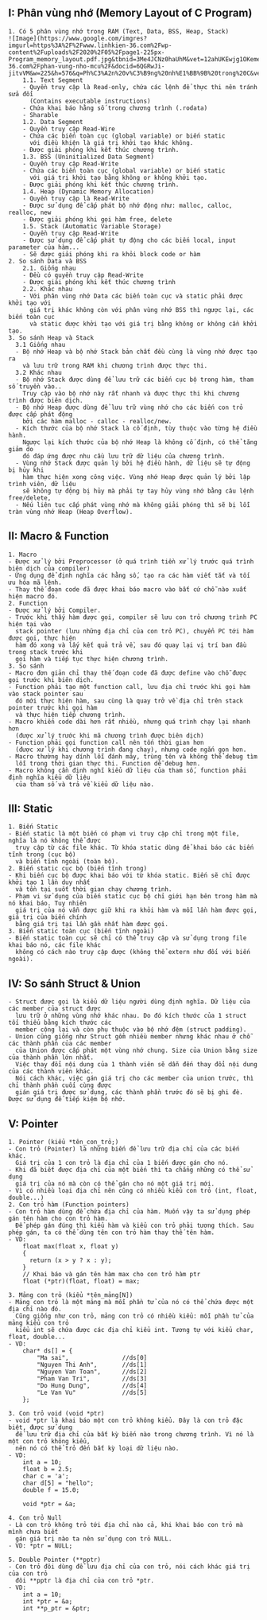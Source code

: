 ## I: Phân vùng nhớ (Memory Layout of C Program)
    1. Có 5 phân vùng nhớ trong RAM (Text, Data, BSS, Heap, Stack) 
    ![Image](https://www.google.com/imgres?imgurl=https%3A%2F%2Fwww.linhkien-36.com%2Fwp-content%2Fuploads%2F2020%2F05%2Fpage1-225px-Program_memory_layout.pdf.jpg&tbnid=3Me4JCNz0haUhM&vet=12ahUKEwjg1OKemer9AhWEc94KHVpwBKkQMygGegQIARBg..i&imgrefurl=https%3A%2F%2Fwww.linhkien-36.com%2Fphan-vung-nho-mcu%2F&docid=6QGRwJi-jitvVM&w=225&h=576&q=Ph%C3%A2n%20v%C3%B9ng%20nh%E1%BB%9B%20trong%20C&ved=2ahUKEwjg1OKemer9AhWEc94KHVpwBKkQMygGegQIARBg)
        1.1. Text Segment
        - Quyền truy cập là Read-only, chứa các lệnh để thực thi nên tránh sửa đổi 
          (Contains executable instructions)
        - Chứa khai báo hằng số trong chương trình (.rodata)
        - Sharable
        1.2. Data Segment
        - Quyền truy cập Read-Wire
        - Chứa các biến toàn cục (global variable) or biến static 
          với điều khiện là giá trị khởi tạo khác không.
        - Được giải phóng khi kết thúc chương trình.
        1.3. BSS (Uninitialized Data Segment)
        - Quyền truy cập Read-Write
        - Chứa các biến toàn cục (global variable) or biến static 
          với giá trị khởi tạo bằng không or không khởi tạo.
        - Được giải phóng khi kết thúc chương trình.
        1.4. Heap (Dynamic Memory Allocation)
        - Quyền truy cập là Read-Write
        - Được sử dụng để cấp phát bộ nhớ động như: malloc, calloc, realloc, new
        - Được giải phóng khi gọi hàm free, delete
        1.5. Stack (Automatic Variable Storage)
        - Quyền truy cập Read-Write
        - Được sử dụng để cấp phát tự động cho các biến local, input parameter của hàm...
        - Sẽ được giải phóng khi ra khỏi block code or hàm
    2. So sánh Data và BSS
        2.1. Giống nhau
        - Đều có quyền truy cập Read-Write
        - Được giải phóng khi kết thúc chương trình
        2.2. Khác nhau
        - Với phân vùng nhớ Data các biến toàn cục và static phải được khởi tạo với 
          giá trị khác không còn với phân vùng nhớ BSS thì ngược lại, các biến toàn cục 
          và static được khởi tạo với giá trị bằng không or không cần khởi tạo.
    3. So sánh Heap và Stack
      3.1 Giống nhau
      - Bộ nhớ Heap và bộ nhớ Stack bản chất đều cùng là vùng nhớ được tạo ra 
        và lưu trữ trong RAM khi chương trình được thực thi.
      3.2 Khác nhau
      - Bộ nhớ Stack được dùng để lưu trữ các biến cục bộ trong hàm, tham số truyền vào.. 
        Truy cập vào bộ nhớ này rất nhanh và được thực thi khi chương trình được biên dịch.
      - Bộ nhớ Heap được dùng để lưu trữ vùng nhớ cho các biến con trỏ được cấp phát động 
        bởi các hàm malloc - calloc - realloc/new.
      - Kích thước của bộ nhớ Stack là cố định, tùy thuộc vào từng hệ điều hành. 
        Ngược lại kích thước của bộ nhớ Heap là không cố định, có thể tăng giảm do 
        đó đáp ứng được nhu cầu lưu trữ dữ liệu của chương trình.
      - Vùng nhớ Stack được quản lý bởi hệ điều hành, dữ liệu sẽ tự động bị hủy khi 
        hàm thực hiện xong công việc. Vùng nhớ Heap được quản lý bởi lập trình viên, dữ liệu 
        sẽ không tự động bị hủy mà phải tự tay hủy vùng nhớ bằng câu lệnh free/delete, 
      - Nếu liên tục cấp phát vùng nhớ mà không giải phóng thì sẽ bị lỗi tràn vùng nhớ Heap (Heap Overflow).

## II: Macro & Function
    1. Macro
    - Được xử lý bởi Preprocessor (ở quá trình tiền xử lý trước quá trình biên dịch của compiler)
    - Ứng dụng để định nghĩa các hằng số, tạo ra các hàm viết tắt và tối ưu hóa mã lệnh.
    - Thay thế đoạn code đã được khai báo macro vào bất cứ chỗ nào xuất hiện macro đó.
    2. Function
    - Được xử lý bởi Compiler.
    - Trước khi thấy hàm được gọi, compiler sẽ lưu con trỏ chương trình PC hiện tại vào 
      stack pointer (lưu những địa chỉ của con trỏ PC), chuyển PC tới hàm được gọi, thực hiện 
      hàm đó xong và lấy kết quả trả về, sau đó quay lại vị trí ban đầu trong stack trước khi 
      gọi hàm và tiếp tục thực hiện chương trình. 
    3. So sánh
    - Macro đơn giản chỉ thay thế đoạn code đã được define vào chỗ được gọi trước khi biên dịch.
    - Function phải tạo một function call, lưu địa chỉ trước khi gọi hàm vào stack pointer sau 
      đó mới thực hiện hàm, sau cùng là quay trở về địa chỉ trên stack pointer trước khi gọi hàm 
      và thực hiện tiếp chương trình.
    - Macro khiến code dài hơn rất nhiều, nhưng quá trình chạy lại nhanh hơn 
      (được xử lý trước khi mã chương trình được biên dịch)
    - Function phải gọi function call nên tốn thời gian hơn 
      (được xử lý khi chương trình đang chạy), nhưng code ngắn gọn hơn.
    - Macro thường hay dính lỗi đánh máy, trùng tên và không thể debug tìm 
      lỗi trong thời gian thực thi. Function dễ debug hơn.
    - Macro không cần định nghĩ kiểu dữ liệu của tham số, function phải định nghĩa kiểu dữ liệu 
      của tham số và trả về kiểu dữ liệu nào.
## III: Static
    1. Biến Static
    - Biến static là một biến có phạm vi truy cập chỉ trong một file, nghĩa là nó không thể được 
      truy cập từ các file khác. Từ khóa static dùng để khai báo các biến tĩnh trong (cục bộ) 
      và biến tĩnh ngoài (toàn bộ).
    2. Biến static cục bộ (biến tĩnh trong)
    - Khi biến cục bộ được khai báo với từ khóa static. Biến sẽ chỉ được khởi tạo 1 lần duy nhất 
      và tồn tại suốt thời gian chạy chương trình.
    - Phạm vi sử dụng của biến static cục bộ chỉ giới hạn bên trong hàm mà nó khai báo. Tuy nhiên 
      giá trị của nó vẫn được giữ khi ra khỏi hàm và mỗi lần hàm được gọi, giá trị của biến chính 
      bằng giá trị tại lần gần nhất hàm được gọi.
    3. Biến static toàn cục (biến tĩnh ngoài)
    - Biến static toàn cục sẽ chỉ có thể truy cập và sử dụng trong file khai báo nó, các file khác 
      không có cách nào truy cập được (không thể extern như đối với biến ngoài). 
## IV: So sánh Struct & Union
    - Struct được gọi là kiểu dữ liệu người dùng định nghĩa. Dữ liệu của các member của struct được 
      lưu trữ ở những vùng nhớ khác nhau. Do đó kích thước của 1 struct tối thiểu bằng kích thước các 
      member cộng lại và còn phụ thuộc vào bộ nhớ đệm (struct padding). 
    - Union cũng giống như Struct gồm nhiều member nhưng khác nhau ở chỗ các thành phần của các member 
      của Union được cấp phát một vùng nhớ chung. Size của Union bằng size của thành phần lớn nhất. 
      Việc thay đổi nội dung của 1 thành viên sẽ dẫn đến thay đổi nội dung của các thành viên khác.
      Nói cách khác, việc gán giá trị cho các member của union trước, thì chỉ thành phần cuối cùng được 
      gián giá trị được sử dụng, các thành phần trước đó sẽ bị ghi đè. Được sử dụng để tiếp kiệm bộ nhớ.
## V: Pointer
    1. Pointer (kiểu *tên_con_trỏ;)
    - Con trỏ (Pointer) là những biến để lưu trữ địa chỉ của các biến khác. 
      Giá trị của 1 con trỏ là địa chỉ của 1 biến được gán cho nó.
    - Khi đã biết được địa chỉ của một biến thì ta chẳng những có thể sử dụng 
      giá trị của nó mà còn có thể gán cho nó một giá trị mới.
    - Vì có nhiều loại địa chỉ nên cũng có nhiều kiểu con trỏ (int, float, double...)
    2. Con trỏ hàm (Function pointers)
    - Con trỏ hàm dùng để chứa địa chỉ của hàm. Muốn vậy ta sử dụng phép gán tên hàm cho con trỏ hàm. 
      Để phép gán đúng thì kiểu hàm và kiểu con trỏ phải tương thích. Sau phép gán, ta có thể dùng tên con trỏ hàm thay thế tên hàm.
    - VD: 
        float max(float x, float y)
        {
          return (x > y ? x : y);
        } 
        // Khai báo và gán tên hàm max cho con trỏ hàm ptr
        float (*ptr)(float, float) = max;

    3. Mảng con trỏ (kiểu *tên_mảng[N])
    - Mảng con trỏ là một mảng mà mỗi phần tử của nó có thể chứa được một địa chỉ nào đó. 
      Cũng giống như con trỏ, mảng con trỏ có nhiều kiểu: mỗi phần tử của mảng kiểu con trỏ 
      kiểu int sẽ chứa được các địa chỉ kiểu int. Tương tự với kiểu char, float, double...
    - VD:
        char* ds[] = {
            "Ma sai",               //ds[0]
            "Nguyen Thi Anh",       //ds[1]
            "Nguyen Van Toan",      //ds[2]
            "Pham Van Tri",         //ds[3]
            "Do Hung Dung",         //ds[4]
            "Le Van Vu"             //ds[5]
        };

    3. Con trỏ void (void *ptr)
    - void *ptr là khai báo một con trỏ không kiểu. Đây là con trỏ đặc biệt, được sử dụng 
      để lưu trữ địa chỉ của bất kỳ biến nào trong chương trình. Vì nó là một con trỏ không kiểu, 
      nên nó có thể trỏ đến bất kỳ loại dữ liệu nào.
    - VD:
        int a = 10;
        float b = 2.5;
        char c = 'a';
        char d[5] = "hello";
        double f = 15.0;

        void *ptr = &a;

    4. Con trỏ Null
    - Là con trỏ không trỏ tới địa chỉ nào cả, khi khai báo con trỏ mà mình chưa biết 
      gán giá trị nào ta nên sử dụng con trỏ NULL.
    - VD: *ptr = NULL;

    5. Double Pointer (**pptr)
    - Con trỏ đôi dùng để lưu địa chỉ của con trỏ, nói cách khác giá trị của con trỏ 
      đôi **pptr là địa chỉ của con trỏ *ptr.
    - VD:
        int a = 10;
        int *ptr = &a;
        int **p_ptr = &ptr; 
    

